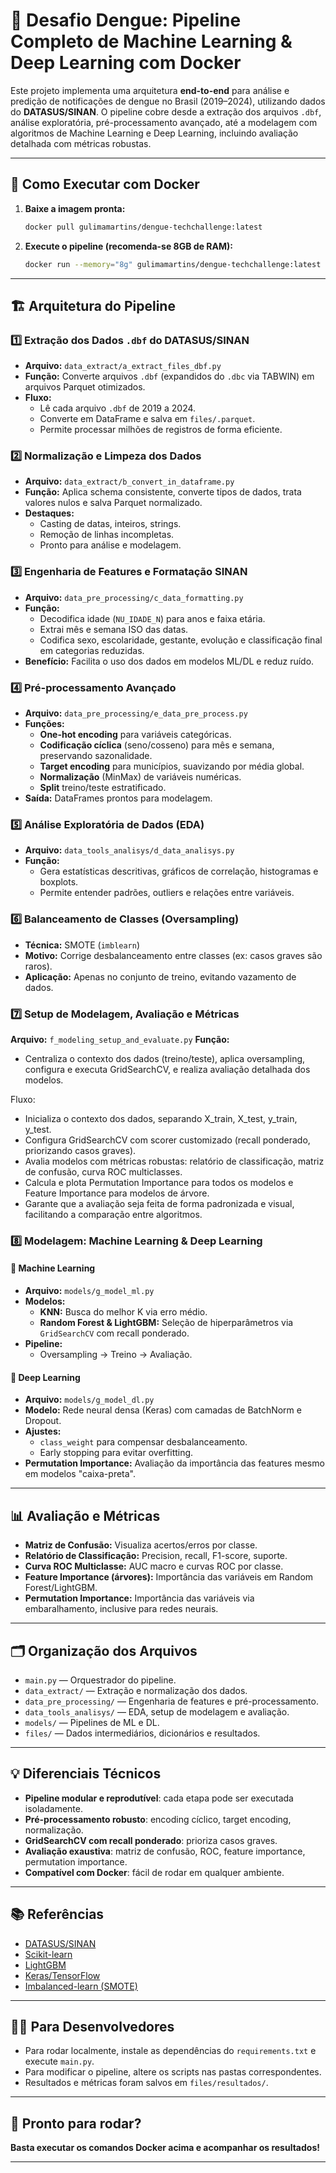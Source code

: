 # 🦟 Desafio Dengue: Pipeline Completo de Machine Learning & Deep Learning com Docker

Este projeto implementa uma arquitetura **end-to-end** para análise e predição de notificações de dengue no Brasil (2019–2024), utilizando dados do **DATASUS/SINAN**. O pipeline cobre desde a extração dos arquivos `.dbf`, análise exploratória, pré-processamento avançado, até a modelagem com algoritmos de Machine Learning e Deep Learning, incluindo avaliação detalhada com métricas robustas.

---

## 🚀 Como Executar com Docker

1. **Baixe a imagem pronta:**
   ```sh
   docker pull gulimamartins/dengue-techchallenge:latest
   ```

2. **Execute o pipeline (recomenda-se 8GB de RAM):**
   ```sh
   docker run --memory="8g" gulimamartins/dengue-techchallenge:latest
   ```

---

## 🏗️ Arquitetura do Pipeline

### 1️⃣ Extração dos Dados `.dbf` do DATASUS/SINAN

- **Arquivo:** `data_extract/a_extract_files_dbf.py`
- **Função:** Converte arquivos `.dbf` (expandidos do `.dbc` via TABWIN) em arquivos Parquet otimizados.
- **Fluxo:** 
  - Lê cada arquivo `.dbf` de 2019 a 2024.
  - Converte em DataFrame e salva em `files/.parquet`.
  - Permite processar milhões de registros de forma eficiente.

### 2️⃣ Normalização e Limpeza dos Dados

- **Arquivo:** `data_extract/b_convert_in_dataframe.py`
- **Função:** Aplica schema consistente, converte tipos de dados, trata valores nulos e salva Parquet normalizado.
- **Destaques:**
  - Casting de datas, inteiros, strings.
  - Remoção de linhas incompletas.
  - Pronto para análise e modelagem.

### 3️⃣ Engenharia de Features e Formatação SINAN

- **Arquivo:** `data_pre_processing/c_data_formatting.py`
- **Função:** 
  - Decodifica idade (`NU_IDADE_N`) para anos e faixa etária.
  - Extrai mês e semana ISO das datas.
  - Codifica sexo, escolaridade, gestante, evolução e classificação final em categorias reduzidas.
- **Benefício:** Facilita o uso dos dados em modelos ML/DL e reduz ruído.

### 4️⃣ Pré-processamento Avançado

- **Arquivo:** `data_pre_processing/e_data_pre_process.py`
- **Funções:**
  - **One-hot encoding** para variáveis categóricas.
  - **Codificação cíclica** (seno/cosseno) para mês e semana, preservando sazonalidade.
  - **Target encoding** para municípios, suavizando por média global.
  - **Normalização** (MinMax) de variáveis numéricas.
  - **Split** treino/teste estratificado.
- **Saída:** DataFrames prontos para modelagem.

### 5️⃣ Análise Exploratória de Dados (EDA)

- **Arquivo:** `data_tools_analisys/d_data_analisys.py`
- **Função:** 
  - Gera estatísticas descritivas, gráficos de correlação, histogramas e boxplots.
  - Permite entender padrões, outliers e relações entre variáveis.

### 6️⃣ Balanceamento de Classes (Oversampling)

- **Técnica:** SMOTE (`imblearn`)
- **Motivo:** Corrige desbalanceamento entre classes (ex: casos graves são raros).
- **Aplicação:** Apenas no conjunto de treino, evitando vazamento de dados.

### 7️⃣ Setup de Modelagem, Avaliação e Métricas
**Arquivo:** `f_modeling_setup_and_evaluate.py`
**Função:**
  - Centraliza o contexto dos dados (treino/teste), aplica oversampling, configura e executa GridSearchCV, e realiza avaliação detalhada dos modelos.

Fluxo:
  - Inicializa o contexto dos dados, separando X_train, X_test, y_train, y_test.
  - Configura GridSearchCV com scorer customizado (recall ponderado, priorizando casos graves).
  - Avalia modelos com métricas robustas: relatório de classificação, matriz de confusão, curva ROC multiclasses.
  - Calcula e plota Permutation Importance para todos os modelos e Feature Importance para modelos de árvore.
  - Garante que a avaliação seja feita de forma padronizada e visual, facilitando a comparação entre algoritmos.

### 8️⃣ Modelagem: Machine Learning & Deep Learning

#### 🔹 Machine Learning

- **Arquivo:** `models/g_model_ml.py`
- **Modelos:** 
  - **KNN:** Busca do melhor K via erro médio.
  - **Random Forest & LightGBM:** Seleção de hiperparâmetros via `GridSearchCV` com recall ponderado.
- **Pipeline:** 
  - Oversampling → Treino → Avaliação.

#### 🔸 Deep Learning

- **Arquivo:** `models/g_model_dl.py`
- **Modelo:** Rede neural densa (Keras) com camadas de BatchNorm e Dropout.
- **Ajustes:** 
  - `class_weight` para compensar desbalanceamento.
  - Early stopping para evitar overfitting.
- **Permutation Importance:** Avaliação da importância das features mesmo em modelos "caixa-preta".

---

## 📊 Avaliação e Métricas

- **Matriz de Confusão:** Visualiza acertos/erros por classe.
- **Relatório de Classificação:** Precision, recall, F1-score, suporte.
- **Curva ROC Multiclasse:** AUC macro e curvas ROC por classe.
- **Feature Importance (árvores):** Importância das variáveis em Random Forest/LightGBM.
- **Permutation Importance:** Importância das variáveis via embaralhamento, inclusive para redes neurais.

---

## 🗂️ Organização dos Arquivos

- `main.py` — Orquestrador do pipeline.
- `data_extract/` — Extração e normalização dos dados.
- `data_pre_processing/` — Engenharia de features e pré-processamento.
- `data_tools_analisys/` — EDA, setup de modelagem e avaliação.
- `models/` — Pipelines de ML e DL.
- `files/` — Dados intermediários, dicionários e resultados.

---

## 💡 Diferenciais Técnicos

- **Pipeline modular e reprodutível**: cada etapa pode ser executada isoladamente.
- **Pré-processamento robusto**: encoding cíclico, target encoding, normalização.
- **GridSearchCV com recall ponderado**: prioriza casos graves.
- **Avaliação exaustiva**: matriz de confusão, ROC, feature importance, permutation importance.
- **Compatível com Docker**: fácil de rodar em qualquer ambiente.

---

## 📚 Referências

- [DATASUS/SINAN](https://datasus.saude.gov.br/)
- [Scikit-learn](https://scikit-learn.org/)
- [LightGBM](https://lightgbm.readthedocs.io/)
- [Keras/TensorFlow](https://keras.io/)
- [Imbalanced-learn (SMOTE)](https://imbalanced-learn.org/)

---

## 👨‍💻 Para Desenvolvedores

- Para rodar localmente, instale as dependências do `requirements.txt` e execute `main.py`.
- Para modificar o pipeline, altere os scripts nas pastas correspondentes.
- Resultados e métricas foram salvos em `files/resultados/`.

---

## 🏁 Pronto para rodar?  
**Basta executar os comandos Docker acima e acompanhar os resultados!**

---